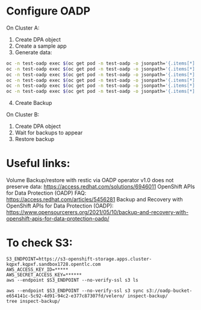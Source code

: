
# Configure OADP

On Cluster A:

1. Create DPA object
2. Create a sample app
3. Generate data:

```bash
oc -n test-oadp exec $(oc get pod -n test-oadp -o jsonpath='{.items[*].metadata.name}') -- bash -c 'echo "gen data 1" > /volume/file1'
oc -n test-oadp exec $(oc get pod -n test-oadp -o jsonpath='{.items[*].metadata.name}') -- bash -c 'echo "gen data 2" > /volume/file2'
oc -n test-oadp exec $(oc get pod -n test-oadp -o jsonpath='{.items[*].metadata.name}') -- bash -c 'echo "gen data 3" > /volume/file3'
oc -n test-oadp exec $(oc get pod -n test-oadp -o jsonpath='{.items[*].metadata.name}') -- bash -c 'echo "gen data 4" > /volume/file4'
oc -n test-oadp exec $(oc get pod -n test-oadp -o jsonpath='{.items[*].metadata.name}') -- bash -c 'echo "gen data 5" > /volume/file5'
oc -n test-oadp exec $(oc get pod -n test-oadp -o jsonpath='{.items[*].metadata.name}') -- bash -c 'ls -lhs /volume'
```

4. Create Backup

On Cluster B:
1. Create DPA object
2. Wait for backups to appear
3. Restore backup



# Useful links:

Volume Backup/restore with restic via OADP operator v1.0 does not preserve data: https://access.redhat.com/solutions/6946011
OpenShift APIs for Data Protection (OADP) FAQ: https://access.redhat.com/articles/5456281
Backup and Recovery with OpenShift APIs for Data Protection (OADP): https://www.opensourcerers.org/2021/05/10/backup-and-recovery-with-openshift-apis-for-data-protection-oadp/

# To check S3:

```
S3_ENDPOINT=https://s3-openshift-storage.apps.cluster-kqpxf.kqpxf.sandbox1728.opentlc.com
AWS_ACCESS_KEY_ID=*****
AWS_SECRET_ACCESS_KEY=******
aws --endpoint $S3_ENDPOINT --no-verify-ssl s3 ls

aws --endpoint $S3_ENDPOINT --no-verify-ssl s3 sync s3://oadp-bucket-e654141c-5c92-4d91-94c2-e377c87307fd/velero/ inspect-backup/
tree inspect-backup/
```